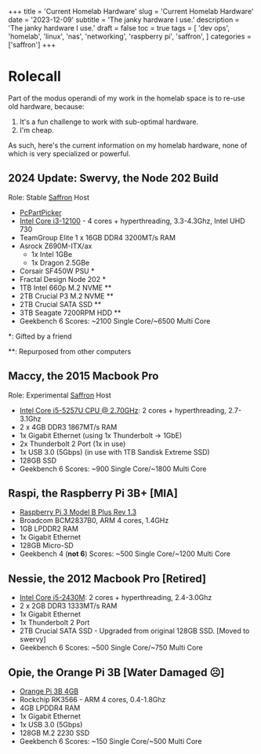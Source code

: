 +++
title = 'Current Homelab Hardware'
slug = 'Current Homelab Hardware'
date = '2023-12-09'
subtitle = 'The janky hardware I use.'
description = 'The janky hardware I use.'
draft = false
toc = true
tags = [
    'dev ops',
    'homelab',
    'linux',
    'nas',
    'networking',
    'raspberry pi',
    'saffron',
]
categories = ['saffron']
+++

# Rolecall

Part of the modus operandi of my work in the homelab space is to re-use old hardware, because:

1. It's a fun challenge to work with sub-optimal hardware.
1. I'm cheap.

As such, here's the current information on my homelab hardware, none of which is very specialized or powerful.

## 2024 Update: Swervy, the Node 202 Build

Role: Stable [Saffron](https://github.com/ivylikethevine/saffron) Host

- [PcPartPicker](https://pcpartpicker.com/list/kF8HQP)
- [Intel Core i3-12100](https://www.intel.com/content/www/us/en/products/sku/134584/intel-core-i312100-processor-12m-cache-up-to-4-30-ghz/specifications.html) - 4 cores + hyperthreading, 3.3-4.3Ghz, Intel UHD 730
- TeamGroup Elite 1 x 16GB DDR4 3200MT/s RAM
- Asrock Z690M-ITX/ax
  - 1x Intel 1GBe
  - 1x Dragon 2.5GBe
- Corsair SF450W PSU \*
- Fractal Design Node 202 \*
- 1TB Intel 660p M.2 NVME \*\*
- 2TB Crucial P3 M.2 NVME \*\*
- 2TB Crucial SATA SSD \*\*
- 3TB Seagate 7200RPM HDD \*\*
- Geekbench 6 Scores: ~2100 Single Core/~6500 Multi Core

\*: Gifted by a friend

\*\*: Repurposed from other computers

## Maccy, the 2015 Macbook Pro

Role:  Experimental [Saffron](https://github.com/ivylikethevine/saffron) Host

- [Intel Core i5-5257U CPU @ 2.70GHz](https://www.intel.com/content/www/us/en/products/sku/53450/intel-core-i52430m-processor-3m-cache-up-to-3-00-ghz/specifications.html): 2 cores + hyperthreading, 2.7-3.1Ghz
- 2 x 4GB DDR3 1867MT/s RAM
- 1x Gigabit Ethernet (using 1x Thunderbolt -> 1GbE)
- 2x Thunderbolt 2 Port (1x in use)
- 1x USB 3.0 (5Gbps) (in use with 1TB Sandisk Extreme SSD)
- 128GB SSD
- Geekbench 6 Scores: ~900 Single Core/~1800 Multi Core

## Raspi, the Raspberry Pi 3B+ [MIA]

- [Raspberry Pi 3 Model B Plus Rev 1.3](https://www.raspberrypi.com/products/raspberry-pi-3-model-b-plus/)
- Broadcom BCM2837B0, ARM 4 cores, 1.4GHz
- 1GB LPDDR2 RAM
- 1x Gigabit Ethernet
- 128GB Micro-SD
- Geekbench 4 (**not 6**) Scores: ~500 Single Core/~1200 Multi Core

## Nessie, the 2012 Macbook Pro [Retired]

- [Intel Core i5-2430M](https://www.intel.com/content/www/us/en/products/sku/53450/intel-core-i52430m-processor-3m-cache-up-to-3-00-ghz/specifications.html): 2 cores + hyperthreading, 2.4-3.0Ghz
- 2 x 2GB DDR3 1333MT/s RAM
- 1x Gigabit Ethernet
- 1x Thunderbolt 2 Port
- 2TB Crucial SATA SSD - Upgraded from original 128GB SSD. [Moved to swervy]
- Geekbench 6 Scores: ~500 Single Core/~750 Multi Core

## Opie, the Orange Pi 3B [Water Damaged &#9785;]

- [Orange Pi 3B 4GB](http://www.orangepi.org/html/hardWare/computerAndMicrocontrollers/details/Orange-Pi-3B.html)
- Rockchip RK3566 - ARM 4 cores, 0.4-1.8Ghz
- 4GB LPDDR4 RAM
- 1x Gigabit Ethernet
- 1x USB 3.0 (5Gbps)
- 128GB M.2 2230 SSD
- Geekbench 6 Scores: ~150 Single Core/~500 Multi Core
